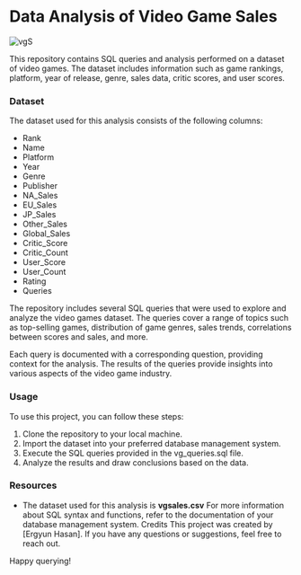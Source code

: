 # Data Analysis of Video Game Sales

![vgS](https://github.com/ergyunhasan/Video_Game_Analysis_SQL/assets/121507597/2ca00938-8c53-4930-86e9-2b14b68caa53)

This repository contains SQL queries and analysis performed on a dataset of video games. The dataset includes information such as game rankings, platform, year of release, genre, sales data, critic scores, and user scores.

### Dataset
The dataset used for this analysis consists of the following columns:

* Rank
* Name
* Platform
* Year
* Genre
* Publisher
* NA_Sales
* EU_Sales
* JP_Sales
* Other_Sales
* Global_Sales
* Critic_Score
* Critic_Count
* User_Score
* User_Count
* Rating
* Queries

The repository includes several SQL queries that were used to explore and analyze the video games dataset. The queries cover a range of topics such as top-selling games, distribution of game genres, sales trends, correlations between scores and sales, and more.

Each query is documented with a corresponding question, providing context for the analysis. The results of the queries provide insights into various aspects of the video game industry.

### Usage

To use this project, you can follow these steps:

1. Clone the repository to your local machine.
2. Import the dataset into your preferred database management system.
3. Execute the SQL queries provided in the vg_queries.sql file.
4. Analyze the results and draw conclusions based on the data.

### Resources

* The dataset used for this analysis is **vgsales.csv**
For more information about SQL syntax and functions, refer to the documentation of your database management system.
Credits
This project was created by [Ergyun Hasan]. If you have any questions or suggestions, feel free to reach out.

Happy querying!
